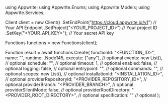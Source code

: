 using Appwrite;
using Appwrite.Enums;
using Appwrite.Models;
using Appwrite.Services;

Client client = new Client()
    .SetEndPoint("https://cloud.appwrite.io/v1") // Your API Endpoint
    .SetProject("<YOUR_PROJECT_ID>") // Your project ID
    .SetKey("<YOUR_API_KEY>"); // Your secret API key

Functions functions = new Functions(client);

Function result = await functions.Create(
    functionId: "<FUNCTION_ID>",
    name: "<NAME>",
    runtime: .Node145,
    execute: ["any"], // optional
    events: new List<string>(), // optional
    schedule: "", // optional
    timeout: 1, // optional
    enabled: false, // optional
    logging: false, // optional
    entrypoint: "<ENTRYPOINT>", // optional
    commands: "<COMMANDS>", // optional
    scopes: new List<string>(), // optional
    installationId: "<INSTALLATION_ID>", // optional
    providerRepositoryId: "<PROVIDER_REPOSITORY_ID>", // optional
    providerBranch: "<PROVIDER_BRANCH>", // optional
    providerSilentMode: false, // optional
    providerRootDirectory: "<PROVIDER_ROOT_DIRECTORY>", // optional
    specification: "" // optional
);